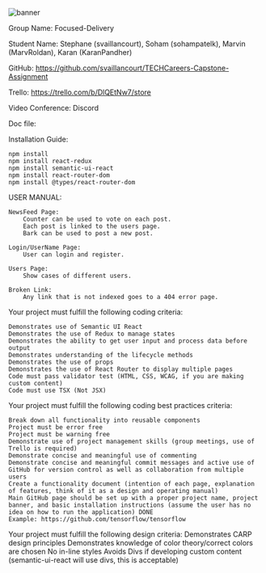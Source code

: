 ![banner](https://github.com/svaillancourt/TECHCareers-Capstone-Assignment/blob/master/Img/banner.png)

Group Name: Focused-Delivery

Student Name: Stephane (svaillancourt), Soham (sohampatelk), Marvin (MarvRoldan), Karan (KaranPandher)

GitHub: https://github.com/svaillancourt/TECHCareers-Capstone-Assignment 

Trello: https://trello.com/b/DlQEtNw7/store

Video Conference: Discord

Doc file: 

Installation Guide:
    
    npm install
    npm install react-redux
    npm install semantic-ui-react
    npm install react-router-dom
    npm install @types/react-router-dom


USER MANUAL: 

    NewsFeed Page: 
        Counter can be used to vote on each post. 
        Each post is linked to the users page. 
        Bark can be used to post a new post.

    Login/UserName Page: 
        User can login and register.

    Users Page:
        Show cases of different users. 

    Broken Link:
        Any link that is not indexed goes to a 404 error page.
        

Your project must fulfill the following coding criteria:

    Demonstrates use of Semantic UI React 
    Demonstrates the use of Redux to manage states
    Demonstrates the ability to get user input and process data before output
    Demonstrates understanding of the lifecycle methods
    Demonstrates the use of props
    Demonstrates the use of React Router to display multiple pages
    Code must pass validator test (HTML, CSS, WCAG, if you are making custom content)
    Code must use TSX (Not JSX)

Your project must fulfill the following coding best practices criteria:

    Break down all functionality into reusable components
    Project must be error free
    Project must be warning free
    Demonstrate use of project management skills (group meetings, use of Trello is required)
    Demonstrate concise and meaningful use of commenting
    Demonstrate concise and meaningful commit messages and active use of GitHub for version control as well as collaboration from multiple users
    Create a functionality document (intention of each page, explanation of features, think of it as a design and operating manual)
    Main GitHub page should be set up with a proper project name, project banner, and basic installation instructions (assume the user has no idea on how to run the application) DONE
    Example: https://github.com/tensorflow/tensorflow

Your project must fulfill the following design criteria:
    Demonstrates CARP design principles
    Demonstrates knowledge of color theory/correct colors are chosen
    No in-line styles
    Avoids Divs if developing custom content (semantic-ui-react will use divs, this is acceptable)
